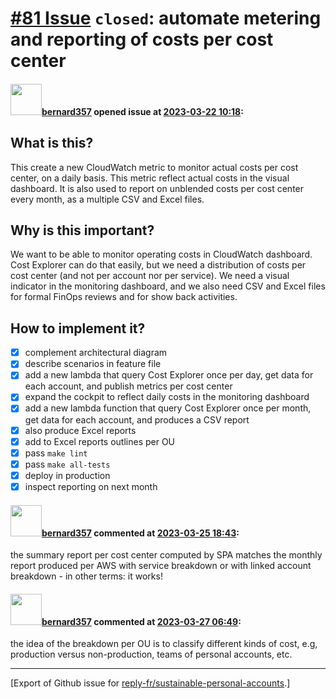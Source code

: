 # [\#81 Issue](https://github.com/reply-fr/sustainable-personal-accounts/issues/81) `closed`: automate metering and reporting of costs per cost center

#### <img src="https://avatars.githubusercontent.com/u/235078?v=4" width="50">[bernard357](https://github.com/bernard357) opened issue at [2023-03-22 10:18](https://github.com/reply-fr/sustainable-personal-accounts/issues/81):

## What is this?
This create a new CloudWatch metric to monitor actual costs per cost center, on a daily basis. This metric reflect actual costs in the visual dashboard. It is also used to report on unblended costs per cost center every month, as a multiple CSV and Excel files.

## Why is this important?
We want to be able to monitor operating costs in CloudWatch dashboard. Cost Explorer can do that easily, but we need a distribution of costs per cost center (and not per account nor per service). We need a visual indicator in the monitoring dashboard, and we also need CSV and Excel files for formal FinOps reviews and for show back activities.

## How to implement it?
- [x] complement architectural diagram
- [x] describe scenarios in feature file
- [x] add a new lambda that query Cost Explorer once per day, get data for each account, and publish metrics per cost center
- [x] expand the cockpit to reflect daily costs in the monitoring dashboard
- [x] add a new lambda function that query Cost Explorer once per month, get data for each account, and produces a CSV report
- [x] also produce Excel reports 
- [x] add to Excel reports outlines per OU
- [x] pass `make lint`
- [x] pass `make all-tests`
- [x] deploy in production
- [x] inspect reporting on next month

#### <img src="https://avatars.githubusercontent.com/u/235078?v=4" width="50">[bernard357](https://github.com/bernard357) commented at [2023-03-25 18:43](https://github.com/reply-fr/sustainable-personal-accounts/issues/81#issuecomment-1483894216):

the summary report per cost center computed by SPA matches the monthly report produced per AWS with service breakdown or with linked account breakdown - in other terms: it works!

#### <img src="https://avatars.githubusercontent.com/u/235078?v=4" width="50">[bernard357](https://github.com/bernard357) commented at [2023-03-27 06:49](https://github.com/reply-fr/sustainable-personal-accounts/issues/81#issuecomment-1484594056):

the idea of the breakdown per OU is to classify different kinds of cost, e.g, production versus non-production, teams of personal accounts, etc.


-------------------------------------------------------------------------------



[Export of Github issue for [reply-fr/sustainable-personal-accounts](https://github.com/reply-fr/sustainable-personal-accounts).]
